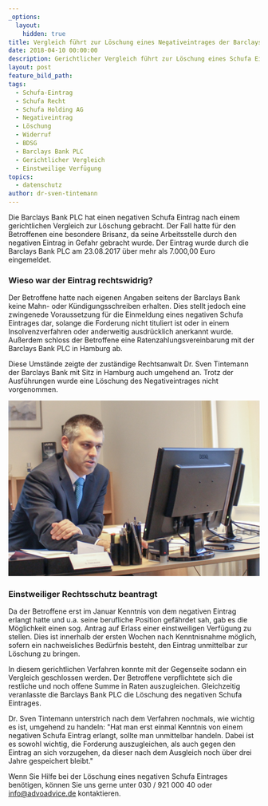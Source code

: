 ```yaml
---
_options:
  layout:
    hidden: true
title: Vergleich führt zur Löschung eines Negativeintrages der Barclays Bank
date: 2018-04-10 00:00:00
description: Gerichtlicher Vergleich führt zur Löschung eines Schufa Eintrages
layout: post
feature_bild_path:
tags:
  - Schufa-Eintrag
  - Schufa Recht
  - Schufa Holding AG
  - Negativeintrag
  - Löschung
  - Widerruf
  - BDSG
  - Barclays Bank PLC
  - Gerichtlicher Vergleich
  - Einstweilige Verfügung
topics:
  - datenschutz
author: dr-sven-tintemann
---
```


Die Barclays Bank PLC hat einen negativen Schufa Eintrag nach einem gerichtlichen Vergleich zur Löschung gebracht. Der Fall hatte für den Betroffenen eine besondere Brisanz, da seine Arbeitsstelle durch den negativen Eintrag in Gefahr gebracht wurde. Der Eintrag wurde durch die Barclays Bank PLC am 23.08.2017 über mehr als 7.000,00 Euro eingemeldet.

### Wieso war der Eintrag rechtswidrig?

Der Betroffene hatte nach eigenen Angaben seitens der Barclays Bank keine Mahn- oder Kündigungsschreiben erhalten. Dies stellt jedoch eine zwingenede Voraussetzung für die Einmeldung eines negativen Schufa Eintrages dar, solange die Forderung nicht tituliert ist oder in einem Insolvenzverfahren oder anderweitig ausdrücklich anerkannt wurde. Außerdem schloss der Betroffene eine Ratenzahlungsvereinbarung mit der Barclays Bank PLC in Hamburg ab.

Diese Umstände zeigte der zuständige Rechtsanwalt Dr. Sven Tintemann der Barclays Bank mit Sitz in Hamburg auch umgehend an. Trotz der Ausführungen wurde eine Löschung des Negativeintrages nicht vorgenommen.

![](/uploads/advoadvice-01-5-von-80.jpg)

### Einstweiliger Rechtsschutz beantragt

Da der Betroffene erst im Januar Kenntnis von dem negativen Eintrag erlangt hatte und u.a. seine berufliche Position gefährdet sah, gab es die Möglichkeit einen sog. Antrag auf Erlass einer einstweiligen Verfügung zu stellen. Dies ist innerhalb der ersten Wochen nach Kenntnisnahme möglich, sofern ein nachweisliches Bedürfnis besteht, den Eintrag unmittelbar zur Löschung zu bringen.

In diesem gerichtlichen Verfahren konnte mit der Gegenseite sodann ein Vergleich geschlossen werden. Der Betroffene verpflichtete sich die restliche und noch offene Summe in Raten auszugleichen. Gleichzeitig veranlasste die Barclays Bank PLC die Löschung des negativen Schufa Eintrages.

Dr. Sven Tintemann unterstrich nach dem Verfahren nochmals, wie wichtig es ist, umgehend zu handeln: "Hat man erst einmal Kenntnis von einem negativen Schufa Eintrag erlangt, sollte man unmittelbar handeln. Dabei ist es sowohl wichtig, die Forderung auszugleichen, als auch gegen den Eintrag an sich vorzugehen, da dieser nach dem Ausgleich noch über drei Jahre gespeichert bleibt."

Wenn Sie Hilfe bei der Löschung eines negativen Schufa Eintrages benötigen, können Sie uns gerne unter 030 / 921 000 40 oder info@advoadvice.de kontaktieren.